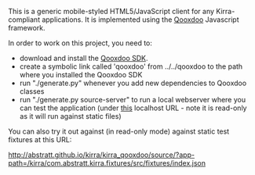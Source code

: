 This is a generic mobile-styled HTML5/JavaScript client for any Kirra-compliant applications. It is implemented using the [Qooxdoo](http://qooxdoo.org) Javascript framework.

In order to work on this project, you need to:

- download and install the [Qooxdoo SDK](http://qooxdoo.org/downloads).
- create a symbolic link called 'qooxdoo' from ../../qooxdoo to the path where you installed the Qooxdoo SDK
- run "./generate.py" whenever you add new dependencies to Qooxdoo classes
- run "./generate.py source-server" to run a local webserver where you can test the application (under [this](http://localhost:9999/kirra-api/kirra_qooxdoo/source/?app-path=/kirra-api/com.abstratt.kirra.fixtures/src/fixtures/index.json) localhost URL - note it is read-only as it will run against static files)

You can also try it out against (in read-only mode) against static test fixtures at this URL:

http://abstratt.github.io/kirra/kirra_qooxdoo/source/?app-path=/kirra/com.abstratt.kirra.fixtures/src/fixtures/index.json
